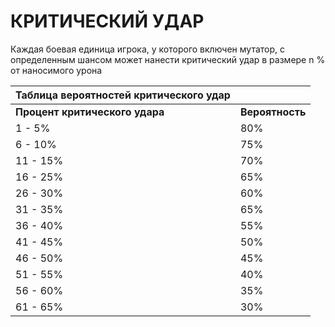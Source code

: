# КРИТИЧЕСКИЙ УДАР

Каждая боевая единица игрока, у которого включен мутатор, с определенным шансом может нанести критический удар в размере n % от наносимого урона


|Таблица вероятностей критического удар||
|--------------------------|-----------|
|**Процент критического удара**|**Вероятность**|
|1 - 5%|80%|
|6 - 10%|75%|
|11 - 15%|70%|
|16 - 25%|65%|
|26 - 30%|60%|
|31 - 35%|65%|
|36 - 40%|55%|
|41 - 45%|50%|
|46 - 50%|45%|
|51 - 55%|40%|
|56 - 60%|35%|
|61 - 65%|30%|

